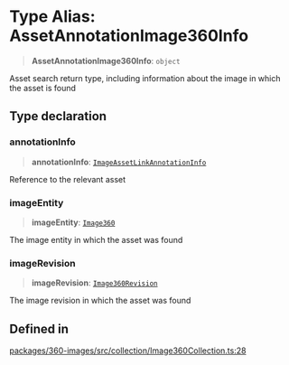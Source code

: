 # Type Alias: AssetAnnotationImage360Info

> **AssetAnnotationImage360Info**: `object`

Asset search return type, including information about the image in which the asset is found

## Type declaration

### annotationInfo

> **annotationInfo**: [`ImageAssetLinkAnnotationInfo`](ImageAssetLinkAnnotationInfo.md)

Reference to the relevant asset

### imageEntity

> **imageEntity**: [`Image360`](../interfaces/Image360.md)

The image entity in which the asset was found

### imageRevision

> **imageRevision**: [`Image360Revision`](../interfaces/Image360Revision.md)

The image revision in which the asset was found

## Defined in

[packages/360-images/src/collection/Image360Collection.ts:28](https://github.com/cognitedata/reveal/blob/2acd9d17229d2bc8e309653b4d6a39ad941e44f1/viewer/packages/360-images/src/collection/Image360Collection.ts#L28)
